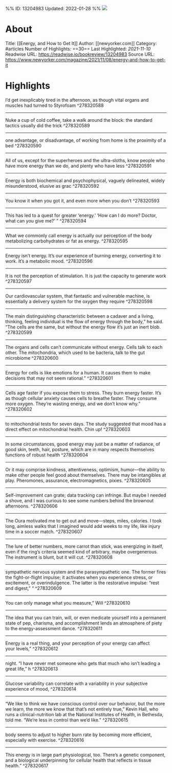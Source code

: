 %%
ID: 13204983
Updated: 2022-01-28
%%
![](https://readwise-assets.s3.amazonaws.com/static/images/article4.6bc1851654a0.png)

# About
Title: [[Energy, and How to Get It]]
Author: [[newyorker.com]]
Category: #articles
Number of Highlights: ==30==
Last Highlighted: *2021-11-10*
Readwise URL: https://readwise.io/bookreview/13204983
Source URL: https://www.newyorker.com/magazine/2021/11/08/energy-and-how-to-get-it


# Highlights 
I’d get inexplicably tired in the afternoon, as though vital organs and muscles had turned to Styrofoam  ^278320588

---

Nuke a cup of cold coffee, take a walk around the block: the standard tactics usually did the trick  ^278320589

---

one advantage, or disadvantage, of working from home is the proximity of a bed  ^278320590

---

All of us, except for the superheroes and the ultra-sloths, know people who have more energy than we do, and plenty who have less  ^278320591

---

Energy is both biochemical and psychophysical, vaguely delineated, widely misunderstood, elusive as grac  ^278320592

---

You know it when you got it, and even more when you don’t  ^278320593

---

This has led to a quest for greater ‘energy.’ ‘How can I do more? Doctor, what can you give me?’ ”  ^278320594

---

What we commonly call energy is actually our perception of the body metabolizing carbohydrates or fat as energy.  ^278320595

---

Energy isn’t energy. It’s our experience of burning energy, converting it to work. It’s a metabolic mood.  ^278320596

---

It is not the perception of stimulation. It is just the capacity to generate work  ^278320597

---

Our cardiovascular system, that fantastic and vulnerable machine, is essentially a delivery system for the oxygen they require  ^278320598

---

The main distinguishing characteristic between a cadaver and a living, thinking, feeling individual is the flow of energy through the body,” he said. “The cells are the same, but without the energy flow it’s just an inert blob.  ^278320599

---

The organs and cells can’t communicate without energy. Cells talk to each other. The mitochondria, which used to be bacteria, talk to the gut microbiome  ^278320600

---

Energy for cells is like emotions for a human. It causes them to make decisions that may not seem rational.”  ^278320601

---

Cells age faster if you expose them to stress. They burn energy faster. It’s as though cellular anxiety causes cells to breathe faster. They consume more oxygen. They’re wasting energy, and we don’t know why.”  ^278320602

---

to mitochondrial tests for seven days. The study suggested that mood has a direct effect on mitochondrial health. Chin up!  ^278320603

---

In some circumstances, good energy may just be a matter of radiance, of good skin, teeth, hair, posture, which are in many respects themselves functions of robust health  ^278320604

---

Or it may comprise kindness, attentiveness, optimism, humor—the ability to make other people feel good about themselves. There may be intangibles at play. Pheromones, assurance, electromagnetics, pixies.  ^278320605

---

Self-improvement can grate; data tracking can infringe. But maybe I needed a shove, and I was curious to see some numbers behind the brownout afternoons.  ^278320606

---

The Oura motivated me to get out and move—steps, miles, calories. I took long, aimless walks that I imagined would add weeks to my life, like injury time in a soccer match.  ^278320607

---

The lure of better numbers, more carrot than stick, was energizing in itself, even if the ring’s criteria seemed kind of arbitrary, maybe overgenerous. The instrument is blunt, but it will cut.  ^278320608

---

sympathetic nervous system and the parasympathetic one. The former fires the fight-or-flight impulse; it activates when you experience stress, or excitement, or overindulgence. The latter is the restorative impulse: “rest and digest,” “  ^278320609

---

You can only manage what you measure,” Will  ^278320610

---

The idea that you can train, will, or even medicate yourself into a permanent state of pep, charisma, and accomplishment lends an atmosphere of piety to the energy-assessment dance.  ^278320611

---

Energy is a real thing, and your perception of your energy can affect your levels,”  ^278320612

---

night. “I have never met someone who gets that much who isn’t leading a great life,” h  ^278320613

---

Glucose variability can correlate with a variability in your subjective experience of mood,  ^278320614

---

“We like to think we have conscious control over our behavior, but the more we learn, the more we know that that’s not entirely true,” Kevin Hall, who runs a clinical-nutrition lab at the National Institutes of Health, in Bethesda, told me. “We’re less in control than we’d like.”  ^278320615

---

body seems to adjust to higher burn rate by becoming more efficient, especially with exercise.  ^278320616

---

This energy is in large part physiological, too. There’s a genetic component, and a biological underpinning for cellular health that reflects in tissue health.”  ^278320617

